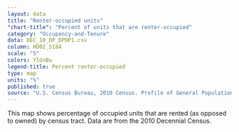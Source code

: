 ```yaml
---
layout: data
title: "Renter-occupied units"
"chart-title": "Percent of units that are renter-occupied"
category: "Occupancy-and-Tenure"
data: DEC_10_DP_DPDP1.csv
column: HD02_S184
scale: "5"
colors: YlGnBu
legend-title: Percent renter-occupied
type: map
units: "%"
published: true
source: "U.S. Census Bureau, 2010 Census. Profile of General Population and Housing Characteristics."
---
```


This map shows percentage of occupied units that are rented (as opposed to owned) by census tract. Data are from the 2010 Decennial Census.